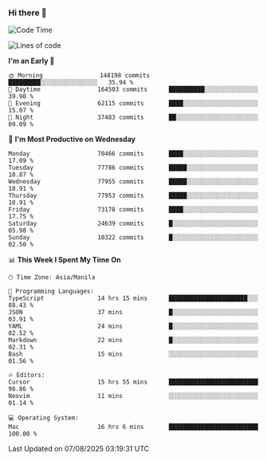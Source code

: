 ### Hi there 👋

<!--START_SECTION:waka-->
![Code Time](http://img.shields.io/badge/Code%20Time-6%2C166%20hrs%2047%20mins-blue)

![Lines of code](https://img.shields.io/badge/From%20Hello%20World%20I%27ve%20Written-140.2%20million%20lines%20of%20code-blue)

**I'm an Early 🐤** 

```text
🌞 Morning                148198 commits      █████████░░░░░░░░░░░░░░░░   35.94 % 
🌆 Daytime                164503 commits      ██████████░░░░░░░░░░░░░░░   39.90 % 
🌃 Evening                62115 commits       ████░░░░░░░░░░░░░░░░░░░░░   15.07 % 
🌙 Night                  37483 commits       ██░░░░░░░░░░░░░░░░░░░░░░░   09.09 % 
```
📅 **I'm Most Productive on Wednesday** 

```text
Monday                   70466 commits       ████░░░░░░░░░░░░░░░░░░░░░   17.09 % 
Tuesday                  77786 commits       █████░░░░░░░░░░░░░░░░░░░░   18.87 % 
Wednesday                77955 commits       █████░░░░░░░░░░░░░░░░░░░░   18.91 % 
Thursday                 77953 commits       █████░░░░░░░░░░░░░░░░░░░░   18.91 % 
Friday                   73178 commits       ████░░░░░░░░░░░░░░░░░░░░░   17.75 % 
Saturday                 24639 commits       █░░░░░░░░░░░░░░░░░░░░░░░░   05.98 % 
Sunday                   10322 commits       █░░░░░░░░░░░░░░░░░░░░░░░░   02.50 % 
```


📊 **This Week I Spent My Time On** 

```text
🕑︎ Time Zone: Asia/Manila

💬 Programming Languages: 
TypeScript               14 hrs 15 mins      ██████████████████████░░░   88.43 % 
JSON                     37 mins             █░░░░░░░░░░░░░░░░░░░░░░░░   03.91 % 
YAML                     24 mins             █░░░░░░░░░░░░░░░░░░░░░░░░   02.52 % 
Markdown                 22 mins             █░░░░░░░░░░░░░░░░░░░░░░░░   02.31 % 
Bash                     15 mins             ░░░░░░░░░░░░░░░░░░░░░░░░░   01.56 % 

🔥 Editors: 
Cursor                   15 hrs 55 mins      █████████████████████████   98.86 % 
Neovim                   11 mins             ░░░░░░░░░░░░░░░░░░░░░░░░░   01.14 % 

💻 Operating System: 
Mac                      16 hrs 6 mins       █████████████████████████   100.00 % 
```


 Last Updated on 07/08/2025 03:19:31 UTC
<!--END_SECTION:waka-->


<!--
**rad182/rad182** is a ✨ _special_ ✨ repository because its `README.md` (this file) appears on your GitHub profile.

Here are some ideas to get you started:

- 🔭 I’m currently working on ...
- 🌱 I’m currently learning ...
- 👯 I’m looking to collaborate on ...
- 🤔 I’m looking for help with ...
- 💬 Ask me about ...
- 📫 How to reach me: ...
- 😄 Pronouns: ...
- ⚡ Fun fact: ...
-->
